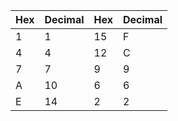 | Hex | Decimal | Hex | Decimal |
|-----|---------|-----|---------|
|1    | 1       | 15  | F       |
|4    | 4       | 12  | C       |
|7    | 7       | 9   | 9       |
|A    | 10      | 6   | 6       |
|E    | 14      | 2   | 2       |

